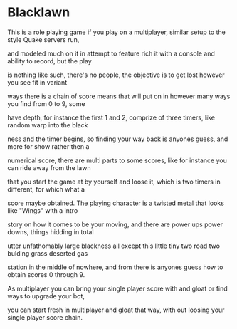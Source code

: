 # Blacklawn

This is a role playing game if you play on a multiplayer, similar setup to the style Quake servers run,

and modeled much on it in attempt to feature rich it with a console and ability to record, but the play

is nothing like such, there's no people, the objective is to get lost however you see fit in variant

ways there is a chain of score means that will put on in however many ways you find from 0 to 9, some

have depth, for instance the first 1 and 2, comprize of three timers, like random warp into the black

ness and the timer begins, so finding your way back is anyones guess, and more for show rather then a

numerical score, there are multi parts to some scores, like for instance you can ride away from the lawn

that you start the game at by yourself and loose it, which is two timers in different, for which what a

score maybe obtained.  The playing character is a twisted metal that looks like "Wings" with a intro

story on how it comes to be your moving, and there are power ups power downs, things hidding in total

utter unfathomably large blackness all except this little tiny two road two bulding grass deserted gas

station in the middle of nowhere, and from there is anyones guess how to obtain scores 0 through 9.

As multiplayer you can bring your single player score with and gloat or find ways to upgrade your bot,

you can start fresh in multiplayer and gloat that way, with out loosing your single player score chain.